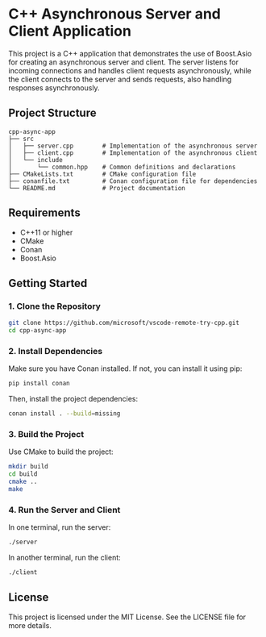 # C++ Asynchronous Server and Client Application

This project is a C++ application that demonstrates the use of Boost.Asio for creating an asynchronous server and client. The server listens for incoming connections and handles client requests asynchronously, while the client connects to the server and sends requests, also handling responses asynchronously.

## Project Structure

```
cpp-async-app
├── src
│   ├── server.cpp        # Implementation of the asynchronous server
│   ├── client.cpp        # Implementation of the asynchronous client
│   └── include
│       └── common.hpp    # Common definitions and declarations
├── CMakeLists.txt        # CMake configuration file
├── conanfile.txt         # Conan configuration file for dependencies
└── README.md             # Project documentation
```

## Requirements

- C++11 or higher
- CMake
- Conan
- Boost.Asio

## Getting Started

### 1. Clone the Repository

```bash
git clone https://github.com/microsoft/vscode-remote-try-cpp.git
cd cpp-async-app
```

### 2. Install Dependencies

Make sure you have Conan installed. If not, you can install it using pip:

```bash
pip install conan
```

Then, install the project dependencies:

```bash
conan install . --build=missing
```

### 3. Build the Project

Use CMake to build the project:

```bash
mkdir build
cd build
cmake ..
make
```

### 4. Run the Server and Client

In one terminal, run the server:

```bash
./server
```

In another terminal, run the client:

```bash
./client
```

## License

This project is licensed under the MIT License. See the LICENSE file for more details.
